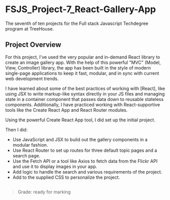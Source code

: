 # FSJS_Project-7_React-Gallery-App

The seventh of ten projects for the Full stack Javascript Techdegree program at TreeHouse.

## Project Overview

For this project, I've used the very popular and in-demand React library to create an image gallery app. With the help of this powerful "MVC" (Model, View, Controller) library, the app has been built in the style of modern single-page applications to keep it fast, modular, and in sync with current web development trends.

I have learned about some of the best practices of working with [React], like using JSX to write markup-like syntax directly in your JS files and managing state in a container component that passes data down to reusable stateless components. Additionally, I have practiced working with React-supportive tools like the Create React App and React Router modules.

Using the powerful Create React App tool, I did set up the initial project.

Then I did:

- Use JavaScript and JSX to build out the gallery components in a modular fashion.
- Use React Router to set up routes for three default topic pages and a search page.
- Use the Fetch API or a tool like Axios to fetch data from the Flickr API and use it to display images in your app.
- Add logic to handle the search and various requirements of the project.
- Add to the supplied CSS to personalize the project.

##
> Grade: ready for marking
